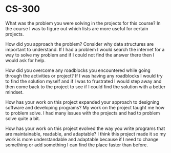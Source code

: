 # CS-300
What was the problem you were solving in the projects for this course?
In the course I was to figure out which lists are more useful for certain projects.

How did you approach the problem? Consider why data structures are important to understand.
If I had a problem I would search the internet for a way to solve my problem and if I could not find the answer there then I would ask for help.

How did you overcome any roadblocks you encountered while going through the activities or project?
If I was having any roadblocks I would try to find the solution myself and if I was to frustrated I would step away and then come back to the project to see if I could find the solution with a better mindset. 

How has your work on this project expanded your approach to designing software and developing programs?
My work on the project taught me how to problem solve. I had many issues with the projects and had to problem solve quite a bit. 

How has your work on this project evolved the way you write programs that are maintainable, readable, and adaptable?
I think this project made it so my work is more understandable and adaptable because if I need to change something or add something I can find the place faster than before.
